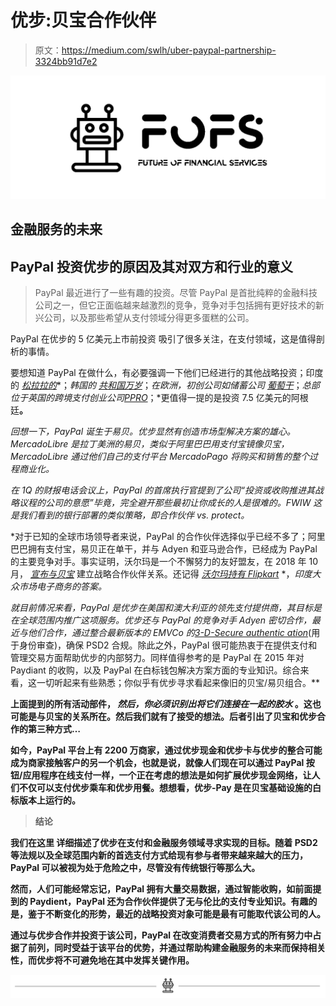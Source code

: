 # 优步:贝宝合作伙伴

> 原文：<https://medium.com/swlh/uber-paypal-partnership-3324bb91d7e2>

![](img/2e0e012ad3aa9a8a212f069228145eb3.png)

## 金融服务的未来

## PayPal 投资优步的原因及其对双方和行业的意义

> PayPal 最近进行了一些有趣的投资。尽管 PayPal 是首批纯粹的金融科技公司之一，但它正面临越来越激烈的竞争，竞争对手包括拥有更好技术的新兴公司，以及那些希望从支付领域分得更多蛋糕的公司。

PayPal 在优步的 5 亿美元上市前投资 吸引了很多关注，在支付领域，这是值得剖析的事情。

要想知道 PayPal 在做什么，有必要强调一下他们已经进行的其他战略投资；印度的 [*松拉拉的*](https://techcrunch.com/2018/05/31/paypal-temasek-pine-labs/)*；*韩国的 [*共和国万岁*](https://www.bankingtech.com/2018/12/paypal-gives-a-toss-about-viva-republicas-80m-funding/)*；*在欧洲，初创公司如储蓄公司 [*葡萄干*](https://venturebeat.com/2019/02/05/raisin-raises-114-million-from-paypal-index-others-to-grow-european-savings-marketplace/)*；*总部位于英国的跨境支付创业公司[*PPRO*](https://www.ppro.com/news/ppro-group-accelerates-global-expansion-with-50m-usd-investment-round/)*；*更值得一提的是投资 7.5 亿美元的阿根廷[](https://techcrunch.com/2019/03/12/paypal-to-invest-750m-and-dragoneer-100m-into-mercadolibre-argentinas-e-commerce-powerhouse/)**。**

*回想一下，PayPal 诞生于易贝。优步显然有创造市场型解决方案的雄心。MercadoLibre 是拉丁美洲的易贝，类似于阿里巴巴用支付宝镜像贝宝，MercadoLibre 通过他们自己的支付平台 MercadoPago 将购买和销售的整个过程商业化。*

*在 1Q 的财报电话会议上，PayPal 的首席执行官提到了公司“投资或收购推进其战略议程的公司的意愿”毕竟，完全避开那些最初让你成长的人是很难的。FWIW 这是我们看到的银行部署的类似策略，即合作伙伴 vs. protect。*

*对于已知的全球市场领导者来说，PayPal 的合作伙伴选择似乎已经不多了；阿里巴巴拥有支付宝，易贝正在单干，并与 Adyen 和亚马逊合作，已经成为 PayPal 的主要竞争对手。事实证明，沃尔玛是一个不懈努力的友好盟友，在 2018 年 10 月， [*宣布与贝宝*](https://news.walmart.com/2018/10/11/walmart-and-paypal-collaborate-on-strategic-products-to-help-joint-customers) 建立战略合作伙伴关系。还记得 [*沃尔玛持有 Flipkart*](https://techcrunch.com/2018/08/20/walmart-flipkart-deal-done/) *，*印度大众市场电子商务的答案。*

*就目前情况来看，PayPal 是优步在美国和澳大利亚的领先支付提供商，其目标是在全球范围内推广这项服务。优步还与 PayPal 的竞争对手 Adyen 密切合作，最近与他们合作，通过整合最新版本的 EMVCo 的[*3-D-Secure authentic ation*](https://www.emvco.com/emv-technologies/3d-secure/)*(用于身份审查)，确保 PSD2 合规。除此之外，PayPal 很可能热衷于在提供支付和管理交易方面帮助优步的内部努力。同样值得参考的是 PayPal 在 2015 年对 Paydiant 的收购，以及 PayPal 在白标钱包解决方案方面的专业知识。综合来看，这一切听起来有些熟悉；你似乎有优步寻求看起来像旧的贝宝/易贝组合。**

**上面提到的所有活动部件， ***然后，你必须识别出将它们连接在一起的胶水*** 。这也可能是与贝宝的关系所在。然后我们就有了接受的想法。后者引出了贝宝和优步合作的第三种方式…**

**如今，PayPal 平台上有 2200 万商家，通过优步现金和优步卡与优步的整合可能成为商家接触客户的另一个机会，也就是说，就像人们现在可以通过 PayPal 按钮/应用程序在线支付一样，一个正在考虑的想法是如何扩展优步现金网络，让人们不仅可以支付优步乘车和优步用餐。想想看，优步-Pay 是在贝宝基础设施的白标版本上运行的。**

> ****结论****

**我们在这里 详细描述了优步在支付和金融服务领域寻求实现的目标。随着 PSD2 等法规以及全球范围内新的首选支付方式给现有参与者带来越来越大的压力，PayPal 可以被视为处于危险之中，尽管没有传统银行等那么大。**

**然而，人们可能经常忘记，PayPal 拥有大量交易数据，通过智能收购，如前面提到的 Paydient，PayPal 还为合作伙伴提供了无与伦比的支付专业知识。有趣的是，鉴于不断变化的形势，最近的战略投资对象可能是最有可能取代该公司的人。**

**通过与优步合作并投资于该公司，PayPal 在改变消费者交易方式的所有努力中占据了前列，同时受益于该平台的优势，并通过帮助构建金融服务的未来而保持相关性，而优步将不可避免地在其中发挥关键作用。**

**![](img/bb0e01bc3be5769e574f3cdbe5edb42b.png)**